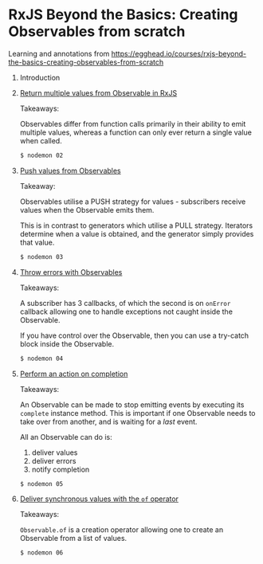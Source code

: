 # RxJS Beyond the Basics: Creating Observables from scratch

Learning and annotations from https://egghead.io/courses/rxjs-beyond-the-basics-creating-observables-from-scratch

1. Introduction

2. [Return multiple values from Observable in RxJS](./02/index.js)

    Takeaways:

    Observables differ from function calls primarily in their ability to emit
    multiple values, whereas a function can only ever return a single value when
    called.

    ```bash
    $ nodemon 02
    ```
3. [Push values from Observables](./03/index.js)

    Takeaway:

    Observables utilise a PUSH strategy for values - subscribers receive values
    when the Observable emits them.

    This is in contrast to generators which utilise a PULL strategy. Iterators
    determine when a value is obtained, and the generator simply provides that
    value.

    ```bash
    $ nodemon 03
    ```
4. [Throw errors with Observables](./04/index.js)

    Takeaways:

    A subscriber has 3 callbacks, of which the second is on `onError` callback
    allowing one to handle exceptions not caught inside the Observable.

    If you have control over the Observable, then you can use a try-catch block
    inside the Observable.

    ```bash
    $ nodemon 04
    ```
5. [Perform an action on completion](./05/index.js)

    Takeaways:

    An Observable can be made to stop emitting events by executing its
    `complete` instance method. This is important if one Observable needs to
    take over from another, and is waiting for a _last_ event.

    All an Observable can do is:

    1. deliver values
    2. deliver errors
    3. notify completion

    ```bash
    $ nodemon 05
    ```
6. [Deliver synchronous values with the `of` operator](./06/index.js)

    Takeaways:

    `Observable.of` is a creation operator allowing one to create an Observable
    from a list of values.

    ```bash
    $ nodemon 06
    ```
